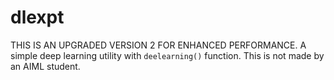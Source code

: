 # dlexpt
THIS IS AN UPGRADED VERSION 2 FOR ENHANCED PERFORMANCE.
A simple deep learning utility with `deelearning()` function.
This is not made by an AIML student. 